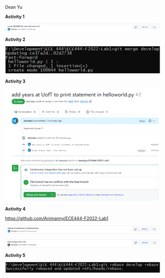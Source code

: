 Dean Yu

**Activity 1**

![](images/Activity1.png)

**Activity 2**

![](images/Activity2.png)

**Activity 3**

![](images/Activity3.png)

**Activity 4**

https://github.com/Animanny/ECE444-F2022-Lab1


![](images/Activity4_1.png)

![](images/Activity4_2.png)

**Activity 5**

![](images/Activity5.png)